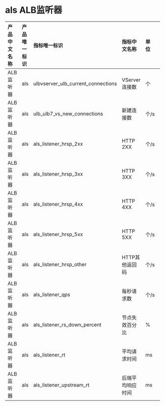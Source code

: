 # als ALB监听器

|产品中文名称|产品唯一标识|指标唯一标识|指标中文名称|单位|备注|
|:----|:----|:----|:----|:----|:----|
|ALB监听器|als|ulbvserver_ulb_current_connections|VServer连接数|个| |
|ALB监听器|als|ulb_ulb7_vs_new_connections|新建连接数|个/s| |
|ALB监听器|als|als_listener_hrsp_2xx|HTTP 2XX|个/s| |
|ALB监听器|als|als_listener_hrsp_3xx|HTTP 3XX|个/s| |
|ALB监听器|als|als_listener_hrsp_4xx|HTTP 4XX|个/s| |
|ALB监听器|als|als_listener_hrsp_5xx|HTTP 5XX|个/s| |
|ALB监听器|als|als_listener_hrsp_other|HTTP其他返回码|个/s| |
|ALB监听器|als|als_listener_qps|每秒请求数|个/s| |
|ALB监听器|als|als_listener_rs_down_percent|节点失效百分比|%| |
|ALB监听器|als|als_listener_rt|平均请求时间|ms| |
|ALB监听器|als|als_listener_upstream_rt|后端平均响应时间|ms| |
